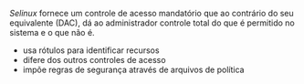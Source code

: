  *Selinux* fornece um controle de acesso mandatório que ao contrário do seu equivalente (DAC), dá ao administrador controle total do que é permitido no sistema e o que não é.

- usa rótulos para identificar recursos
- difere dos outros controles de acesso
- impõe regras de segurança através de arquivos de política


